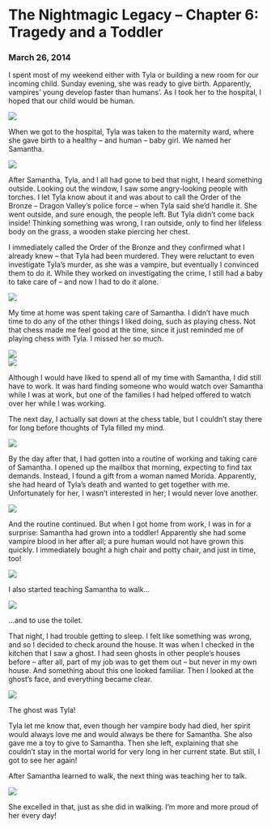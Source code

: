 # The Nightmagic Legacy – Chapter 6: Tragedy and a Toddler
### March 26, 2014

I spent most of my weekend either with Tyla or building a new room for our incoming child. Sunday evening, she was ready to give birth. Apparently, vampires’ young develop faster than humans’. As I took her to the hospital, I hoped that our child would be human.

<img src="/assets/images/gamepics/nightmagic/gen1/chapter6/Tyla's baby is coming.png">

When we got to the hospital, Tyla was taken to the maternity ward, where she gave birth to a healthy – and human – baby girl. We named her Samantha.

<img src="/assets/images/gamepics/nightmagic/gen1/chapter6/Baby Samantha.png">

After Samantha, Tyla, and I all had gone to bed that night, I heard something outside. Looking out the window, I saw some angry-looking people with torches. I let Tyla know about it and was about to call the Order of the Bronze – Dragon Valley’s police force – when Tyla said she’d handle it. She went outside, and sure enough, the people left. But Tyla didn’t come back inside! Thinking something was wrong, I ran outside, only to find her lifeless body on the grass, a wooden stake piercing her chest.

I immediately called the Order of the Bronze and they confirmed what I already knew – that Tyla had been murdered. They were reluctant to even investigate Tyla’s murder, as she was a vampire, but eventually I convinced them to do it. While they worked on investigating the crime, I still had a baby to take care of – and now I had to do it alone.

<img src="/assets/images/gamepics/nightmagic/gen1/chapter6/Duncan feeding baby Samantha.png">

My time at home was spent taking care of Samantha. I didn’t have much time to do any of the other things I liked doing, such as playing chess. Not that chess made me feel good at the time, since it just reminded me of playing chess with Tyla. I missed her so much.

<img src="/assets/images/gamepics/nightmagic/gen1/chapter6/Heartbroken Duncan.png">
<br>
<img src="/assets/images/gamepics/nightmagic/gen1/chapter6/Duncan mourning.png">

Although I would have liked to spend all of my time with Samantha, I did still have to work. It was hard finding someone who would watch over Samantha while I was at work, but one of the families I had helped offered to watch over her while I was working.

The next day, I actually sat down at the chess table, but I couldn’t stay there for long before thoughts of Tyla filled my mind.

<img src="/assets/images/gamepics/nightmagic/gen1/chapter6/Duncan tries to play chess.png">

By the day after that, I had gotten into a routine of working and taking care of Samantha. I opened up the mailbox that morning, expecting to find tax demands. Instead, I found a gift from a woman named Morida. Apparently, she had heard of Tyla’s death and wanted to get together with me. Unfortunately for her, I wasn’t interested in her; I would never love another.

<img src="/assets/images/gamepics/nightmagic/gen1/chapter6/Duncan gets a gift from Morida.png">

And the routine continued. But when I got home from work, I was in for a surprise: Samantha had grown into a toddler! Apparently she had some vampire blood in her after all; a pure human would not have grown this quickly. I immediately bought a high chair and potty chair, and just in time, too!

<img src="/assets/images/gamepics/nightmagic/gen1/chapter6/Samantha in high chair.png">

I also started teaching Samantha to walk…

<img src="/assets/images/gamepics/nightmagic/gen1/chapter6/Teaching Samantha to walk.png">

…and to use the toilet.

That night, I had trouble getting to sleep. I felt like something was wrong, and so I decided to check around the house. It was when I checked in the kitchen that I saw a ghost. I had seen ghosts in other people’s houses before – after all, part of my job was to get them out – but never in my own house. And something about this one looked familiar. Then I looked at the ghost’s face, and everything became clear.

<img src="/assets/images/gamepics/nightmagic/gen1/chapter6/Tyla's ghost.png">

The ghost was Tyla!

Tyla let me know that, even though her vampire body had died, her spirit would always love me and would always be there for Samantha. She also gave me a toy to give to Samantha. Then she left, explaining that she couldn’t stay in the mortal world for very long in her current state. But still, I got to see her again!

After Samantha learned to walk, the next thing was teaching her to talk.

<img src="/assets/images/gamepics/nightmagic/gen1/chapter6/Samantha learns to talk.png">

She excelled in that, just as she did in walking. I’m more and more proud of her every day!
